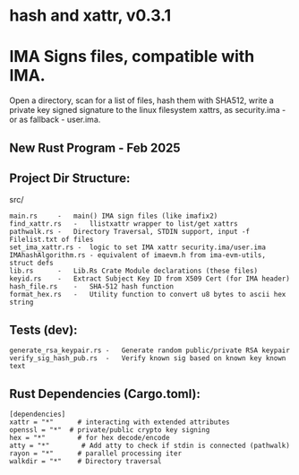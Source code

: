 # hash and xattr, v0.3.1
# IMA Signs files, compatible with IMA.
Open a directory, scan for a list of files, hash them with SHA512, write a private key signed signature 
to the linux filesystem xattrs, as security.ima - or as fallback - user.ima.

## New Rust Program - Feb 2025

## Project Dir Structure:
src/
```
main.rs     -	main() IMA sign files (like imafix2)
find_xattr.rs	-	llistxattr wrapper to list/get xattrs
pathwalk.rs	-	Directory Traversal, STDIN support, input -f Filelist.txt of files
set_ima_xattr.rs - 	logic to set IMA xattr security.ima/user.ima
IMAhashAlgorithm.rs - equivalent of imaevm.h from ima-evm-utils, struct defs
lib.rs      -   Lib.Rs Crate Module declarations (these files)
keyid.rs	-	Extract Subject Key ID from X509 Cert (for IMA header)
hash_file.rs	-	SHA-512 hash function
format_hex.rs	-	Utility function to convert u8 bytes to ascii hex string
```
## Tests (dev):
```
generate_rsa_keypair.rs	-	Generate random public/private RSA keypair
verify_sig_hash_pub.rs	-	Verify known sig based on known key known text
```
## Rust Dependencies (Cargo.toml):
```
[dependencies]
xattr = "*"      # interacting with extended attributes
openssl = "*"  # private/public crypto key signing
hex = "*"        # for hex decode/encode
atty = "*"        # Add atty to check if stdin is connected (pathwalk)
rayon = "*"      # parallel processing iter
walkdir = "*"    # Directory traversal
```
